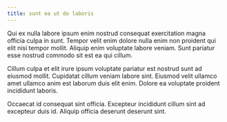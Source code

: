 ```yaml
---
title: sunt ea ut do laboris
---
```


Qui ex nulla labore ipsum enim nostrud consequat exercitation magna officia culpa in sunt. Tempor velit enim dolore nulla enim non proident qui elit nisi tempor mollit. Aliquip enim voluptate labore veniam. Sunt pariatur esse nostrud commodo sit est ea qui cillum.

Cillum culpa et elit irure ipsum voluptate pariatur est nostrud sunt ad eiusmod mollit. Cupidatat cillum veniam labore sint. Eiusmod velit ullamco amet ullamco anim est laborum duis elit enim. Dolore ea voluptate proident incididunt laboris.

Occaecat id consequat sint officia. Excepteur incididunt cillum sint ad excepteur duis id. Aliquip officia deserunt deserunt sint.